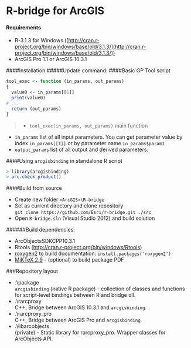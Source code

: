 R-bridge for ArcGIS
=========
#### Requirements
- R-3.1.3 for Windows ([http://cran.r-project.org/bin/windows/base/old/3.1.3/](http://cran.r-project.org/bin/windows/base/old/3.1.3/))
- ArcGIS Pro 1.1 or ArcGIS 10.3.1

####Installation
#####Update command:
####Basic GP Tool script
```R
tool_exec <- function (in_params, out_params)
{
  value0 <- in_params[[1]]
  print(value0)
# ...
  return (out_params)
}
```
>- `tool_exec(in_params, out_params)` main function
- `in_params` list of all input parameters. You can get parameter value by index `in_params[[1]]` or by parameter name `in_params$param1`
- `output_params` list of all output and derived parameters.

####Using `arcgisbinding` in standalone R script
```R
> library(arcgisbinding)
> arc.check_product()
```

####Build from source
- Create new folder `<ArcGIS>\R-bridge`
- Set as current directory and clone repository  
`git clone https://github.com/Esri/r-bridge.git ./src`
- Open `R-bridge.sln` (Visual Studio 2012) and build solution

######Build dependencies:
- ArcObjectsSDKCPP10.3.1
- Rtools (http://cran.r-project.org/bin/windows/Rtools)
- [roxygen2](https://github.com/yihui/roxygen2) to build documentation: `install.packages('roxygen2')`
- [MiKTeX 2.9](http://miktex.org/) - (optional) to build package PDF

###Repository layout
- .\package  
  `arcgisbinding` (native R package) - collection of classes and functions for script-level bindings between R and bridge dll.
- .\rarcproxy  
  C++, Bridge between ArcGIS 10.3.1 and `arcgisbinding`.
- .\rarcproxy_pro  
  C++, Bridge between ArcGIS Pro and `arcgisbinding`.
- .\libarcobjects  
  (private) - Static library for rarcproxy_pro. Wrapper classes for ArcObjects API.

